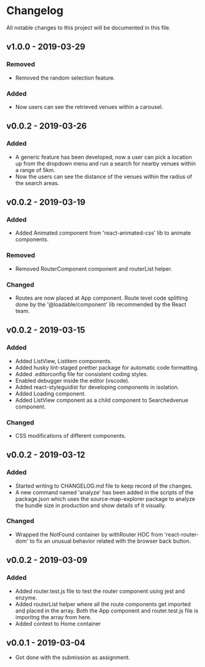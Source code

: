 # Changelog
All notable changes to this project will be documented in this file.

## v1.0.0 - 2019-03-29
### Removed
- Removed the random selection feature.
### Added
- Now users can see the retrieved venues within a carousel.

## v0.0.2 - 2019-03-26
### Added
- A generic feature has been developed, now a user can pick a location up from the 
dropdown menu and run a search for nearby venues within a range of 5km.
- Now the users can see the distance of the venues within the radius of the search areas.

## v0.0.2 - 2019-03-19
### Added
- Added Animated component from 'react-animated-css' lib to animate components.
### Removed
- Removed RouterComponent component and routerList helper.
### Changed
- Routes are now placed at App component. Route level code splitting done by 
  the '@loadable/component' lib recommended by the React team.

## v0.0.2 - 2019-03-15
### Added
- Added ListView, Listitem components.
- Added husky lint-staged prettier package for automatic code formatting.
- Added .editorconfig file for consistent coding styles.
- Enabled debugger inside the editor (vscode).
- Added react-styleguidist for developing components in isolation. 
- Added Loading component.
- Added ListView component as a child component to Searchedvenue component.
### Changed
- CSS modifications of different components.


## v0.0.2 - 2019-03-12
### Added
- Started writing to CHANGELOG.md file to keep record of the changes.
- A new command named 'analyze' has been added in the scripts of the package.json which uses the source-map-explorer package to analyze the bundle size in production and show details of it visually.
### Changed
- Wrapped the NotFound container by withRouter HOC from 'react-router-dom' to fix an unusual behavior related with the browser back button.

## v0.0.2 - 2019-03-09
### Added
- Added router.test.js file to test the router component using jest and enzyme. 
- Added routerList helper where all the route components get imported and placed in the array. Both the App component and router.test.js file is imporitng the array from here. 
- Added context to Home container

## v0.0.1 - 2019-03-04
- Got done with the submission as assignment.
